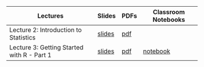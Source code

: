 

| Lectures | Slides | PDFs | Classroom Notebooks |
| - | - | - | - |
| Lecture 2: Introduction to Statistics | [slides](https://ahmedmoustafa.github.io/data-science-i/lectures/lecture02_introduction_to_statistics.html)        | [pdf](../pdf/lecture02_introduction_to_statistics.pdf)   |                    |
| Lecture 3: Getting Started with R - Part 1 | [slides](https://ahmedmoustafa.github.io/data-science-i/lectures/lecture03_getting_started_with_R_part1.html) | [pdf](../pdf/lecture03_getting_started_with_R_part1.pdf) | [notebook](https://colab.research.google.com/drive/18am_tYKG0KxNmLLfTXnUCUpX3rJwUUk4?usp=sharing) |
